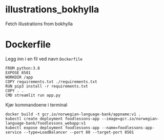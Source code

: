 # illustrations_bokhylla
Fetch illustrations from bokhylla



# Dockerfile

Legg inn i en fil ved navn `Dockerfile`

```
FROM python:3.8
EXPOSE 8501
WORKDIR /app
COPY requirements.txt ./requirements.txt
RUN pip3 install -r requirements.txt
COPY . .
CMD streamlit run app.py
```

Kjør kommandoene i terminal
```
docker build -t gcr.io/norwegian-language-bank/appname:v1 .
kubectl create deployment foodlessons-app --image=gcr.io/norwegian-language-bank/foodlessons_webapp:v1
kubectl expose deployment foodlessons-app --name=foodlessons-app-service --type=LoadBalancer --port 80 --target-port 8501
```
